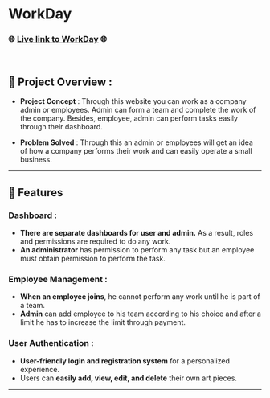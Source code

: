# WorkDay

### 🌐 [Live link to WorkDay](https://assignment-12-80ff0.web.app) 🌐


<br/>

## 📜 Project Overview :

- **Project Concept** : Through this website you can work as a company admin or employees.  Admin can form a team and complete the work of the company. Besides, employee, admin can perform tasks easily through their dashboard.

- **Problem Solved** : Through this an admin or employees will get an idea of ​​how a company performs their work and can easily operate a small business.


---

## 🌟 Features

### Dashboard :
- **There are separate dashboards for user and admin.** As a result, roles and permissions are required to do any work.
- **An administrator** has permission to perform any task but an employee must obtain permission to perform the task.

### Employee Management :
- **When an employee joins**, he cannot perform any work until he is part of a team.
- **Admin** can add employee to his team according to his choice and after a limit he has to increase the limit through payment.

### User Authentication :
- **User-friendly login and registration system** for a personalized experience.
- Users can **easily add, view, edit, and delete** their own art pieces.

---
